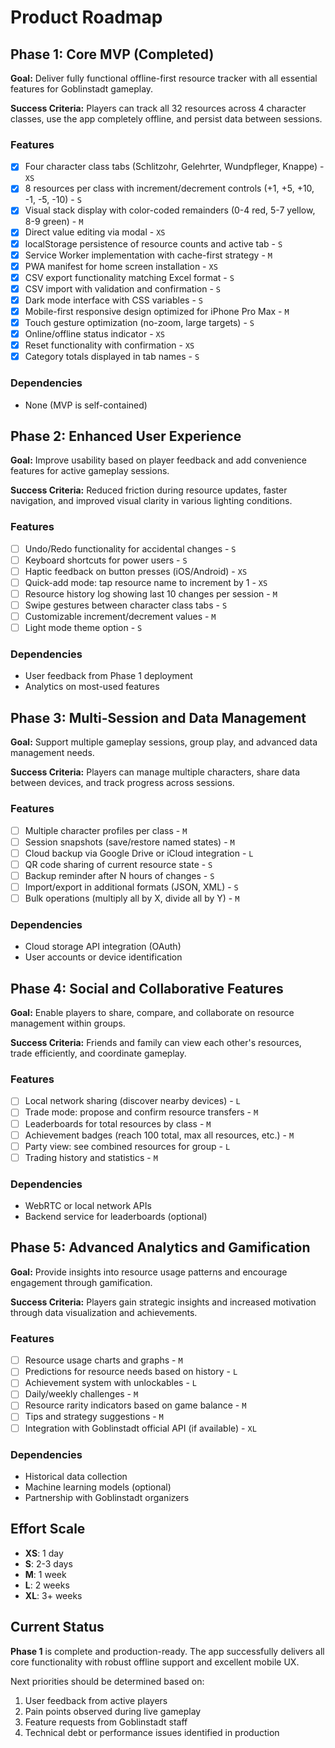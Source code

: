 # Product Roadmap

## Phase 1: Core MVP (Completed)

**Goal:** Deliver fully functional offline-first resource tracker with all essential features for Goblinstadt gameplay.

**Success Criteria:** Players can track all 32 resources across 4 character classes, use the app completely offline, and persist data between sessions.

### Features

- [x] Four character class tabs (Schlitzohr, Gelehrter, Wundpfleger, Knappe) - `XS`
- [x] 8 resources per class with increment/decrement controls (+1, +5, +10, -1, -5, -10) - `S`
- [x] Visual stack display with color-coded remainders (0-4 red, 5-7 yellow, 8-9 green) - `M`
- [x] Direct value editing via modal - `XS`
- [x] localStorage persistence of resource counts and active tab - `S`
- [x] Service Worker implementation with cache-first strategy - `M`
- [x] PWA manifest for home screen installation - `XS`
- [x] CSV export functionality matching Excel format - `S`
- [x] CSV import with validation and confirmation - `S`
- [x] Dark mode interface with CSS variables - `S`
- [x] Mobile-first responsive design optimized for iPhone Pro Max - `M`
- [x] Touch gesture optimization (no-zoom, large targets) - `S`
- [x] Online/offline status indicator - `XS`
- [x] Reset functionality with confirmation - `XS`
- [x] Category totals displayed in tab names - `S`

### Dependencies

- None (MVP is self-contained)

## Phase 2: Enhanced User Experience

**Goal:** Improve usability based on player feedback and add convenience features for active gameplay sessions.

**Success Criteria:** Reduced friction during resource updates, faster navigation, and improved visual clarity in various lighting conditions.

### Features

- [ ] Undo/Redo functionality for accidental changes - `S`
- [ ] Keyboard shortcuts for power users - `S`
- [ ] Haptic feedback on button presses (iOS/Android) - `XS`
- [ ] Quick-add mode: tap resource name to increment by 1 - `XS`
- [ ] Resource history log showing last 10 changes per session - `M`
- [ ] Swipe gestures between character class tabs - `S`
- [ ] Customizable increment/decrement values - `M`
- [ ] Light mode theme option - `S`

### Dependencies

- User feedback from Phase 1 deployment
- Analytics on most-used features

## Phase 3: Multi-Session and Data Management

**Goal:** Support multiple gameplay sessions, group play, and advanced data management needs.

**Success Criteria:** Players can manage multiple characters, share data between devices, and track progress across sessions.

### Features

- [ ] Multiple character profiles per class - `M`
- [ ] Session snapshots (save/restore named states) - `M`
- [ ] Cloud backup via Google Drive or iCloud integration - `L`
- [ ] QR code sharing of current resource state - `S`
- [ ] Backup reminder after N hours of changes - `S`
- [ ] Import/export in additional formats (JSON, XML) - `S`
- [ ] Bulk operations (multiply all by X, divide all by Y) - `M`

### Dependencies

- Cloud storage API integration (OAuth)
- User accounts or device identification

## Phase 4: Social and Collaborative Features

**Goal:** Enable players to share, compare, and collaborate on resource management within groups.

**Success Criteria:** Friends and family can view each other's resources, trade efficiently, and coordinate gameplay.

### Features

- [ ] Local network sharing (discover nearby devices) - `L`
- [ ] Trade mode: propose and confirm resource transfers - `M`
- [ ] Leaderboards for total resources by class - `M`
- [ ] Achievement badges (reach 100 total, max all resources, etc.) - `M`
- [ ] Party view: see combined resources for group - `L`
- [ ] Trading history and statistics - `M`

### Dependencies

- WebRTC or local network APIs
- Backend service for leaderboards (optional)

## Phase 5: Advanced Analytics and Gamification

**Goal:** Provide insights into resource usage patterns and encourage engagement through gamification.

**Success Criteria:** Players gain strategic insights and increased motivation through data visualization and achievements.

### Features

- [ ] Resource usage charts and graphs - `M`
- [ ] Predictions for resource needs based on history - `L`
- [ ] Achievement system with unlockables - `L`
- [ ] Daily/weekly challenges - `M`
- [ ] Resource rarity indicators based on game balance - `M`
- [ ] Tips and strategy suggestions - `M`
- [ ] Integration with Goblinstadt official API (if available) - `XL`

### Dependencies

- Historical data collection
- Machine learning models (optional)
- Partnership with Goblinstadt organizers

## Effort Scale

- **XS**: 1 day
- **S**: 2-3 days
- **M**: 1 week
- **L**: 2 weeks
- **XL**: 3+ weeks

## Current Status

**Phase 1** is complete and production-ready. The app successfully delivers all core functionality with robust offline support and excellent mobile UX.

Next priorities should be determined based on:
1. User feedback from active players
2. Pain points observed during live gameplay
3. Feature requests from Goblinstadt staff
4. Technical debt or performance issues identified in production
